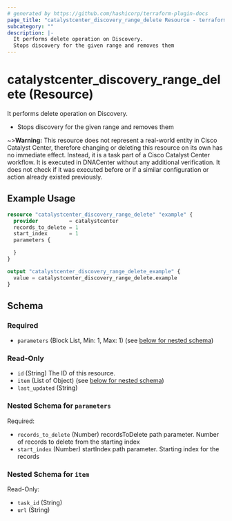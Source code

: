 ```yaml
---
# generated by https://github.com/hashicorp/terraform-plugin-docs
page_title: "catalystcenter_discovery_range_delete Resource - terraform-provider-catalystcenter"
subcategory: ""
description: |-
  It performs delete operation on Discovery.
  Stops discovery for the given range and removes them
---
```


# catalystcenter_discovery_range_delete (Resource)

It performs delete operation on Discovery.

- Stops discovery for the given range and removes them



~>**Warning:**
This resource does not represent a real-world entity in Cisco Catalyst Center, therefore changing or deleting this resource on its own has no immediate effect.
Instead, it is a task part of a Cisco Catalyst Center workflow. It is executed in DNACenter without any additional verification. It does not check if it was executed before or if a similar configuration or action already existed previously.

## Example Usage

```terraform
resource "catalystcenter_discovery_range_delete" "example" {
  provider          = catalystcenter
  records_to_delete = 1
  start_index       = 1
  parameters {

  }
}

output "catalystcenter_discovery_range_delete_example" {
  value = catalystcenter_discovery_range_delete.example
}
```

<!-- schema generated by tfplugindocs -->
## Schema

### Required

- `parameters` (Block List, Min: 1, Max: 1) (see [below for nested schema](#nestedblock--parameters))

### Read-Only

- `id` (String) The ID of this resource.
- `item` (List of Object) (see [below for nested schema](#nestedatt--item))
- `last_updated` (String)

<a id="nestedblock--parameters"></a>
### Nested Schema for `parameters`

Required:

- `records_to_delete` (Number) recordsToDelete path parameter. Number of records to delete from the starting index
- `start_index` (Number) startIndex path parameter. Starting index for the records


<a id="nestedatt--item"></a>
### Nested Schema for `item`

Read-Only:

- `task_id` (String)
- `url` (String)
